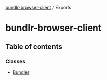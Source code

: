 [bundlr-browser-client](README.md) / Exports

# bundlr-browser-client

## Table of contents

### Classes

- [Bundler](classes/Bundler.md)
